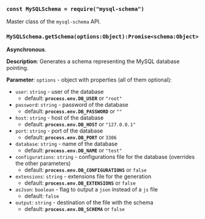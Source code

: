 
### `const MySQLSchema = require("mysql-schema")`

Master class of the `mysql-schema` API.




### `MySQLSchema.getSchema(options:Object):Promise<schema:Object>`



**Asynchronous**.


**Description**:  Generates a schema representing the MySQL database pointing.


**Parameter**:  `options` - object with properties (all of them optional):

   - `user`:           `string` - user of the database
       - default: **`process.env.DB_USER`** or `"root"`
   - `password`:       `string` - password of the database
       - default: **`process.env.DB_PASSWORD`** or `""`
   - `host`:           `string` - host of the database
       - default: **`process.env.DB_HOST`** or `"127.0.0.1"`
   - `port`:           `string` - port of the database
       - default: **`process.env.DB_PORT`** or `3306`
   - `database`:       `string` - name of the database
       - default: **`process.env.DB_NAME`** or `"test"`
   - `configurations`: `string` - configurations file for the database (overrides the other parameters)
       - default: **`process.env.DB_CONFIGURATIONS`** or `false`
   - `extensions`:     `string` - extensions file for the generation
       - default: **`process.env.DB_EXTENSIONS`** or `false`
   - `asJson`:         `boolean` - flag to output a `json` instead of a `js` file
       - default: `false`
   - `output`:         `string` - destination of the file with the schema
       - default: **`process.env.DB_SCHEMA`** or `false`



